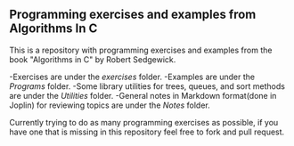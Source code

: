 ## Programming exercises and examples from Algorithms In C

This is a repository with programming exercises and examples from the book "Algorithms in C" by Robert Sedgewick.

-Exercises are under the *exercises* folder.
-Examples are under the *Programs* folder.
-Some library utilities for trees, queues, and sort methods are under the *Utilities* folder.
-General notes in Markdown format(done in Joplin) for reviewing topics are under the *Notes* folder.

Currently trying to do as many programming exercises as possible, if you have one that is missing in this repository feel free to fork and pull request.
